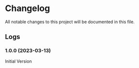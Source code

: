 # Changelog

All notable changes to this project will be documented in this file.

## Logs

### 1.0.0 (2023-03-13)

Initial Version
